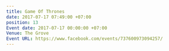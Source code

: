```yaml
---
title: Game Of Thrones
date: 2017-07-17 07:49:00 +07:00
position: 13
Event date: 2017-07-17 00:00:00 +07:00
Venue: The Grove
Event URL: https://www.facebook.com/events/737600973094257/
---
```


